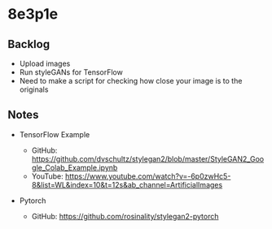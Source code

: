 # 8e3p1e

## Backlog
* Upload images
* Run styleGANs for TensorFlow
* Need to make a script for checking how close your image is to the originals

## Notes
* TensorFlow Example
    * GitHub: https://github.com/dvschultz/stylegan2/blob/master/StyleGAN2_Google_Colab_Example.ipynb
    * YouTube: https://www.youtube.com/watch?v=-6p0zwHc5-8&list=WL&index=10&t=12s&ab_channel=ArtificialImages

* Pytorch
    * GitHub: https://github.com/rosinality/stylegan2-pytorch


